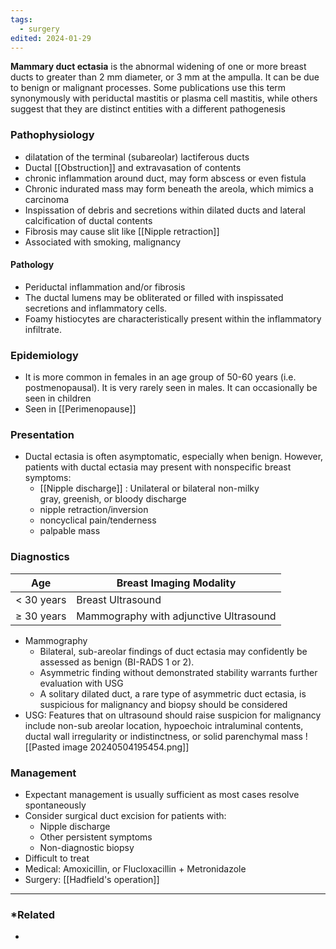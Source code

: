 ```yaml
---
tags:
  - surgery
edited: 2024-01-29
---
```

**Mammary duct ectasia** is the abnormal widening of one or more breast ducts to greater than 2 mm diameter, or 3 mm at the ampulla. It can be due to benign or malignant processes. Some publications use this term synonymously with periductal mastitis or plasma cell mastitis, while others suggest that they are distinct entities with a different pathogenesis 

### Pathophysiology
- dilatation of the terminal (subareolar) lactiferous ducts
- Ductal [[Obstruction]] and extravasation of contents
- chronic inflammation around duct, may form abscess or even fistula
- Chronic indurated mass may form beneath the areola, which mimics a carcinoma
- Inspissation of debris and secretions within dilated ducts and lateral calcification of ductal contents
- Fibrosis may cause slit like [[Nipple retraction]]  
- Associated with smoking, malignancy 
#### Pathology
- Periductal inflammation and/or fibrosis
- The ductal lumens may be obliterated or filled with inspissated secretions and inflammatory cells.
- Foamy histiocytes are characteristically present within the inflammatory infiltrate.
### Epidemiology
- It is more common in females in an age group of 50-60 years (i.e. postmenopausal). It is very rarely seen in males. It can occasionally be seen in children
- Seen in [[Perimenopause]] 
### Presentation
- Ductal ectasia is often asymptomatic, especially when benign. However, patients with ductal ectasia may present with nonspecific breast symptoms:
	- [[Nipple discharge]] : Unilateral or bilateral non-milky gray, greenish, or bloody discharge
	- nipple retraction/inversion 
	- noncyclical pain/tenderness
	- palpable mass


### Diagnostics
|Age|Breast Imaging Modality|
|---|---|
|< 30 years|Breast Ultrasound|
|≥ 30 years|Mammography with adjunctive Ultrasound|

- Mammography
	- Bilateral, sub-areolar findings of duct ectasia may confidently be assessed as benign (BI-RADS 1 or 2).
	- Asymmetric finding without demonstrated stability warrants further evaluation with USG
	- A solitary dilated duct, a rare type of asymmetric duct ectasia, is suspicious for malignancy and biopsy should be considered
- USG: Features that on ultrasound should raise suspicion for malignancy include non-sub areolar location, hypoechoic intraluminal contents, ductal wall irregularity or indistinctness, or solid parenchymal mass
![[Pasted image 20240504195454.png]]
### Management
- Expectant management is usually sufficient as most cases resolve spontaneously
- Consider surgical duct excision  for patients with: 
	- Nipple discharge 
	- Other persistent symptoms
	- Non-diagnostic biopsy
- Difficult to treat
- Medical: Amoxicillin, or Flucloxacillin + Metronidazole
- Surgery: [[Hadfield's operation]] 
---
### *Related
- 